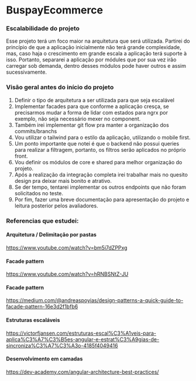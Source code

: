 # BuspayEcommerce

### Escalabilidade do projeto
Esse projeto terá um foco maior na arquitetura que será utilizada. 
Partirei do princípio de que a aplicação inicialmente não terá grande complexidade, mas, caso haja o crescimento em grande escala a aplicação terá suporte à isso.
Portanto, separarei a aplicação por módules que por sua vez irão carregar sob demanda, dentro desses módulos pode haver outros e assim sucessivamente.


### Visão geral antes do início do projeto
1. Definir o tipo de arquitetura a ser utilizada para que seja escalável
2. Implementar facades para que conforme a aplicação cresça, se precisarmos mudar a forma de lidar com estados para ngrx por exemplo, não seja necessário mexer no component.
3. Também irei implementar git flow pra manter a organização dos commits/branchs
4. Vou utilizar o tailwind para o estilo da aplicação, utilizando o mobile first.
5. Um ponto importante que notei é que o backend não possui queries para realizar a filtragem, portanto, os filtros serão aplicados no próprio front.
6. Vou definir os módulos de core e shared para melhor organização do projeto.
7. Após a realização da integração completa irei trabalhar mais no quesito design pra deixar mais bonito e atrativo.
8. Se der tempo, tentarei implementar os outros endpoints que não foram solicitados no teste.
9. Por fim, fazer uma breve documentação para apresentação do projeto e leitura posterior pelos avaliadores.


### Referencias que estudei:

#### Arquitetura / Delimitação por pastas
https://www.youtube.com/watch?v=bm5i7dZPPxg

#### Facade pattern
https://www.youtube.com/watch?v=hRNBSNtZ-JU

#### Facade pattern
https://medium.com/@andreaspoyias/design-patterns-a-quick-guide-to-facade-pattern-16e3d2f1bfb6

#### Estruturas escaláveis
https://victorfjansen.com/estruturas-escal%C3%A1veis-para-aplica%C3%A7%C3%B5es-angular-e-estrat%C3%A9gias-de-sincroniza%C3%A7%C3%A3o-4185f4049416

#### Desenvolvimento em camadas
https://dev-academy.com/angular-architecture-best-practices/